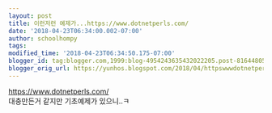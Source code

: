 ```yaml
---
layout: post
title: 이런저런 예제가...https://www.dotnetperls.com/
date: '2018-04-23T06:34:00.002-07:00'
author: schoolhompy
tags: 
modified_time: '2018-04-23T06:34:50.175-07:00'
blogger_id: tag:blogger.com,1999:blog-4954243635432022205.post-8164480502817898858
blogger_orig_url: https://yunhos.blogspot.com/2018/04/httpswwwdotnetperlscom.html
---
```


https://www.dotnetperls.com/<br />대충만든거 같지만 기초예제가 있으니..ㅋ